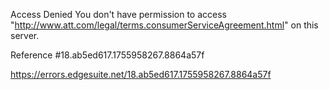 Access Denied
You don't have permission to access "http://www.att.com/legal/terms.consumerServiceAgreement.html" on this server.

Reference #18.ab5ed617.1755958267.8864a57f

https://errors.edgesuite.net/18.ab5ed617.1755958267.8864a57f